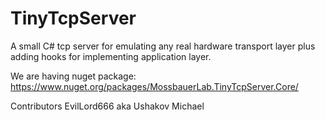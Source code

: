 # TinyTcpServer
A small C# tcp server for emulating any real hardware transport layer plus adding hooks for implementing application layer.

We are having nuget package: https://www.nuget.org/packages/MossbauerLab.TinyTcpServer.Core/

Contributors
EvilLord666 aka Ushakov Michael
